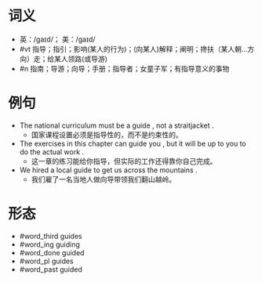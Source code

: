 # 词义
- 英：/ɡaɪd/； 美：/ɡaɪd/
- #vt 指导；指引；影响(某人的行为)；(向某人)解释；阐明；搀扶（某人朝…方向）走；给某人领路(或导游)
- #n 指南；导游；向导；手册；指导者；女童子军；有指导意义的事物
# 例句
- The national curriculum must be a guide , not a straitjacket .
	- 国家课程设置必须是指导性的，而不是约束性的。
- The exercises in this chapter can guide you , but it will be up to you to do the actual work .
	- 这一章的练习能给你指导，但实际的工作还得靠你自己完成。
- We hired a local guide to get us across the mountains .
	- 我们雇了一名当地人做向导带领我们翻山越岭。
# 形态
- #word_third guides
- #word_ing guiding
- #word_done guided
- #word_pl guides
- #word_past guided

